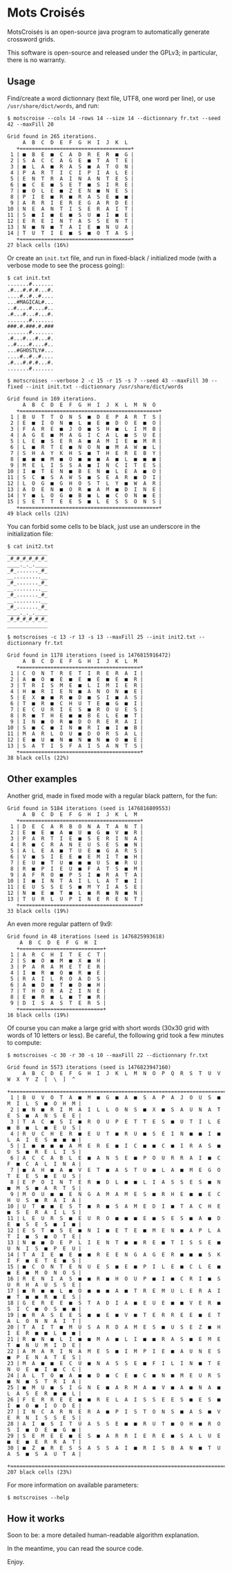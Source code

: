 # Mots Croisés

MotsCroisés is an open-source java program to automatically generate
crossword grids.

This software is open-source and released under the GPLv3;
in particular, there is no warranty.

## Usage

Find/create a word dictionnary (text file, UTF8, one word per line), or use `/usr/share/dict/words`, and run:

	$ motscroise --cols 14 -rows 14 --size 14 --dictionnary fr.txt --seed 42 --maxFill 20

	Grid found in 265 iterations.
	     A  B  C  D  E  F  G  H  I  J  K  L 
	   +====================================+
	 1 | ■  B  E  ■  C  A  D  R  E  R  ■  G |
	 2 | S  A  C  C  A  G  E  ■  T  A  T  E |
	 3 | ■  L  A  ■  R  A  S  ■  A  T  O  N |
	 4 | P  A  R  T  I  C  I  P  I  A  L  E |
	 5 | E  N  T  R  A  I  N  A  N  T  E  S |
	 6 | ■  C  E  ■  S  E  T  ■  S  I  R  E |
	 7 | ■  O  L  E  ■  Z  E  N  ■  N  E  S |
	 8 | P  I  E  ■  R  ■  R  A  S  E  ■  ■ |
	 9 | A  R  R  I  E  R  E  G  A  R  D  E |
	10 | N  E  A  N  T  I  S  E  R  A  I  T |
	11 | S  ■  I  ■  E  ■  S  U  ■  I  ■  E |
	12 | E  R  E  I  N  T  A  S  S  E  N  T |
	13 | N  ■  N  ■  T  A  I  E  ■  N  U  A |
	14 | T  U  T  I  E  ■  S  ■  O  T  A  S |
	   +====================================+
	27 black cells (16%)

Or create an `init.txt` file, and run in fixed-black / initialized mode (with a verbose mode to see the process going):

	$ cat init.txt
	.......#.......
	.#...#.#.#...#.
	....#..#..#....
	...#MAGICAL#...
	..#....#....#..
	.#...#...#...#.
	.......#.......
	###.#.###.#.###
	.......#.......
	.#...#...#...#.
	..#....#....#..
	...#GHOSTLY#...
	....#..#..#....
	.#...#.#.#...#.
	.......#.......

	$ motscroises --verbose 2 -c 15 -r 15 -s 7 --seed 43 --maxFill 30 --fixed --init init.txt --dictionnary /usr/share/dict/words

	Grid found in 169 iterations.
	     A  B  C  D  E  F  G  H  I  J  K  L  M  N  O
	   +=============================================+
	 1 | B  U  T  T  O  N  S  ■  D  E  P  A  R  T  S |
	 2 | E  ■  I  O  N  ■  L  ■  E  ■  D  O  E  ■  O |
	 3 | F  A  R  E  ■  J  O  ■  S  H  ■  L  I  M  B |
	 4 | A  G  E  ■  M  A  G  I  C  A  L  ■  S  U  E |
	 5 | L  E  ■  S  E  R  A  ■  A  M  I  E  ■  M  R |
	 6 | L  ■  R  T  E  ■  N  O  N  ■  M  A  W  ■  L |
	 7 | S  H  A  Y  K  H  S  ■  T  H  E  R  E  B  Y |
	 8 | ■  ■  ■  M  ■  O  ■  ■  ■  A  ■  L  ■  ■  ■ |
	 9 | M  E  L  I  S  S  A  ■  I  N  C  I  T  E  S |
	10 | I  ■  T  E  N  ■  B  E  N  ■  L  E  A  ■  O |
	11 | S  C  ■  S  A  W  S  ■  S  E  A  R  ■  D  I |
	12 | L  O  G  ■  G  H  O  S  T  L  Y  ■  W  A  R |
	13 | A  D  E  N  ■  O  R  ■  A  M  ■  D  I  N  E |
	14 | Y  ■  L  O  G  ■  B  ■  L  ■  C  O  N  ■  E |
	15 | S  E  T  T  E  E  S  ■  L  E  S  S  O  N  S |
	   +=============================================+
	49 black cells (21%)

You can forbid some cells to be black, just use an underscore in the initialization file:

	$ cat init2.txt
	_____________
	_#_#_#_#_#_#_
	____._._.____
	_#_......._#_
	__.........__
	_#_......._#_
	__.........__
	_#_......._#_
	__.........__
	_#_......._#_
	____._._.____
	_#_#_#_#_#_#_
	_____________

	$ motscroises -c 13 -r 13 -s 13 --maxFill 25 --init init2.txt --dictionnary fr.txt

	Grid found in 1178 iterations (seed is 1476815916472)
	     A  B  C  D  E  F  G  H  I  J  K  L  M 
	   +=======================================+
	 1 | C  O  N  T  R  E  T  I  R  E  R  A  I |
	 2 | A  ■  O  ■  E  ■  E  ■  E  ■  E  ■  R |
	 3 | T  R  I  S  M  E  ■  L  I  M  I  E  R |
	 4 | H  ■  R  I  E  N  ■  A  N  O  N  ■  E |
	 5 | E  X  ■  ■  R  ■  D  ■  S  I  ■  A  S |
	 6 | T  ■  R  ■  C  H  U  T  E  ■  G  ■  I |
	 7 | E  C  U  R  I  E  S  ■  R  O  U  E  S |
	 8 | R  ■  T  H  E  ■  ■  B  E  L  E  ■  T |
	 9 | I  N  ■  O  R  ■  D  O  R  E  R  A  I |
	10 | S  ■  C  ■  I  N  ■  R  I  ■  I  ■  B |
	11 | M  A  R  L  O  U  ■  D  O  R  S  A  L |
	12 | E  ■  U  ■  N  ■  N  ■  N  ■  O  ■  E |
	13 | S  A  T  I  S  F  A  I  S  A  N  T  S |
	   +=======================================+
	38 black cells (22%)

## Other examples

Another grid, made in fixed mode with a regular black pattern, for the fun:

	Grid found in 5184 iterations (seed is 1476816809553)
	     A  B  C  D  E  F  G  H  I  J  K  L  M
	   +=======================================+
	 1 | D  E  C  A  R  B  O  N  A  T  A  N  T |
	 2 | E  ■  E  ■  A  ■  U  ■  G  ■  V  ■  R |
	 3 | P  A  R  T  I  E  ■  S  E  R  I  N  A |
	 4 | R  ■  C  R  A  N  E  U  S  E  S  ■  N |
	 5 | A  L  E  A  ■  T  U  E  ■  G  A  R  S |
	 6 | V  ■  S  I  E  E  ■  E  M  I  T  ■  H |
	 7 | E  U  ■  T  U  ■  ■  ■  U  S  ■  R  U |
	 8 | R  ■  P  I  E  U  ■  F  A  T  S  ■  M |
	 9 | A  F  R  O  ■  P  S  I  ■  R  A  T  A |
	10 | I  ■  I  N  T  A  I  L  L  A  T  ■  I |
	11 | E  U  S  S  E  S  ■  M  Y  I  A  S  E |
	12 | N  ■  E  ■  T  ■  L  ■  R  ■  N  ■  N |
	13 | T  U  R  L  U  P  I  N  E  R  E  N  T |
	   +=======================================+
	33 black cells (19%)

An even more regular pattern of 9x9:
	
	Grid found in 48 iterations (seed is 1476825993618)
        A  B  C  D  E  F  G  H  I 
	   +===========================+
	 1 | A  R  C  H  I  T  E  C  T |
	 2 | S  ■  O  ■  M  ■  X  ■  H |
	 3 | P  A  R  A  M  E  T  E  R |
	 4 | I  ■  R  ■  O  ■  R  ■  E |
	 5 | R  A  I  L  R  O  A  D  S |
	 6 | A  ■  D  ■  T  ■  D  ■  H |
	 7 | T  H  O  R  A  Z  I  N  E |
	 8 | E  ■  R  ■  L  ■  T  ■  R |
	 9 | D  I  S  A  S  T  E  R  S |
	   +===========================+
	16 black cells (19%)
	
Of course you can make a large grid with short words (30x30 grid with words of 10 letters or less).
Be careful, the following grid took a few minutes to compute:

	$ motscroises -c 30 -r 30 -s 10 --maxFill 22 --dictionnary fr.txt

	Grid found in 5573 iterations (seed is 1476823947160)
	     A  B  C  D  E  F  G  H  I  J  K  L  M  N  O  P  Q  R  S  T  U  V  W  X  Y  Z  [  \  ]  ^
	   +==========================================================================================+
	 1 | B  U  V  O  T  A  ■  M  ■  G  ■  A  ■  S  A  P  A  J  O  U  S  ■  M  I  L  S  ■  O  H  M |
	 2 | ■  N  ■  R  I  M  A  I  L  L  O  N  S  ■  X  ■  S  A  U  N  A  T  E  S  ■  A  N  S  E  E |
	 3 | T  A  C  ■  S  I  ■  R  O  U  P  E  T  T  E  S  ■  U  T  I  L  E  ■  B  ■  L  ■  E  U  S |
	 4 | R  U  C  H  E  R  ■  E  U  T  ■  R  U  ■  S  E  I  N  ■  ■  I  ■  L  A  I  E  S  ■  ■  ■ |
	 5 | I  ■  ■  ■  ■  A  M  E  R  E  ■  I  C  ■  ■  C  ■  I  R  A  S  ■  O  S  ■  R  E  L  I  S |
	 6 | A  C  C  A  B  L  E  ■  A  N  S  E  ■  P  O  U  R  R  A  I  ■  C  F  ■  C  A  L  I  N  A |
	 7 | ■  A  H  ■  A  ■  V  E  T  ■  A  S  T  U  ■  L  A  ■  M  E  G  O  T  E  E  S  ■  E  U  S |
	 8 | E  P  O  I  N  T  E  R  ■  D  L  ■  ■  L  I  A  S  S  E  S  ■  N  ■  M  S  ■  A  R  T  S |
	 9 | M  O  U  ■  ■  E  N  G  A  M  A  M  E  S  ■  R  H  E  ■  ■  E  C  H  U  S  ■  R  A  I  A |
	10 | U  T  ■  ■  E  S  T  ■  R  ■  S  A  M  E  D  I  ■  T  A  C  H  E  ■  S  E  R  A  I  L  S |
	11 | L  E  U  R  S  ■  E  U  R  O  ■  ■  ■  E  ■  S  E  S  ■  A  ■  D  E  ■  S  E  S  ■  I  ■ |
	12 | E  S  T  ■  S  E  ■  N  I  ■  E  T  E  ■  M  E  N  ■  A  P  L  A  T  I  ■  S  ■  O  T  E |
	13 | N  ■  ■  D  E  P  L  I  E  N  T  ■  ■  R  E  ■  T  I  S  S  E  ■  U  N  I  S  ■  P  E  U |
	14 | T  A  I  E  ■  E  ■  ■  R  E  E  N  G  A  G  E  R  ■  ■  ■  S  K  I  F  ■  E  T  E  ■  S |
	15 | ■  C  O  N  T  E  N  U  E  S  ■  E  ■  P  I  L  E  ■  C  L  E  ■  ■  E  ■  M  O  N  O  S |
	16 | R  E  N  I  A  S  ■  ■  R  ■  H  O  U  P  ■  I  ■  C  R  I  ■  S  U  R  H  A  U  S  S  E |
	17 | ■  R  ■  ■  L  ■  O  ■  ■  ■  A  ■  T  R  E  M  U  L  E  R  A  I  ■  T  ■  ■  R  ■  E  S |
	18 | G  E  R  E  E  ■  S  T  A  D  I  A  ■  E  U  E  ■  ■  V  E  R  ■  S  I  C  ■  O  S  ■  ■ |
	19 | ■  R  A  S  E  E  S  ■  ■  E  ■  V  ■  T  E  R  R  E  E  ■  E  T  A  L  O  N  N  A  I  T |
	20 | T  A  I  T  ■  M  U  S  A  R  D  A  M  E  S  ■  U  S  E  Z  ■  H  I  E  R  ■  ■  L  ■  ■ |
	21 | R  ■  N  ■  L  I  ■  ■  M  A  ■  L  I  ■  ■  R  A  S  ■  E  M  E  T  ■  N  U  M  I  D  E |
	22 | A  M  A  R  I  N  A  M  E  S  ■  I  M  P  I  E  ■  A  U  N  E  S  ■  P  E  N  A  T  E  S |
	23 | M  A  ■  ■  E  C  U  ■  N  A  S  S  E  ■  F  I  L  I  N  ■  T  E  N  U  E  ■  I  ■  C  C |
	24 | A  L  T  O  ■  A  ■  ■  D  ■  C  E  ■  C  ■  N  ■  M  E  U  R  S  ■  N  ■  S  T  R  I  A |
	25 | ■  M  U  ■  S  I  G  N  E  ■  A  R  M  A  ■  V  ■  A  ■  N  A  ■  L  A  S  E  R  ■  ■  L |
	26 | F  E  R  R  E  E  ■  ■  R  E  L  A  I  S  S  E  E  S  ■  E  S  ■  I  ■  O  ■  I  O  D  E |
	27 | I  N  C  A  R  N  E  R  A  ■  P  I  S  T  O  N  S  ■  A  S  ■  V  E  R  N  I  S  S  E  S |
	28 | A  I  ■  S  I  T  U  A  S  S  E  ■  ■  R  U  T  ■  O  H  ■  R  O  S  I  ■  D  E  ■  G  ■ |
	29 | S  E  M  E  E  ■  E  S  ■  A  R  R  I  E  R  E  ■  S  A  L  U  E  ■  E  ■  E  R  R  A  T |
	30 | ■  Z  ■  R  E  S  S  A  S  S  A  I  ■  R  I  S  B  A  N  ■  T  U  A  S  ■  S  A  U  T  A |
	   +==========================================================================================+
	207 black cells (23%)

For more information on available parameters:

	$ motscroises --help

## How it works

Soon to be: a more detailed human-readable algorithm explanation.

In the meantime, you can read the source code.

Enjoy.
